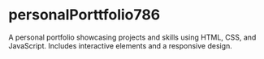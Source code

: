 # personalPorttfolio786
A personal portfolio showcasing projects and skills using HTML, CSS, and JavaScript. Includes interactive elements and a responsive design.
